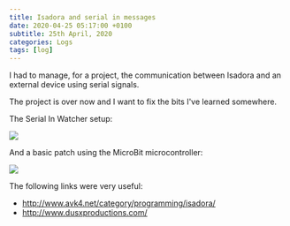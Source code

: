```yaml
---
title: Isadora and serial in messages
date: 2020-04-25 05:17:00 +0100
subtitle: 25th April, 2020
categories: Logs
tags: [log]
---
```


I had to manage, for a project, the communication between Isadora and an external device using serial signals.

The project is over now and I want to fix the bits I've learned somewhere.

The Serial In Watcher setup:

![](/assets/log/n92_isa2.png)

And a basic patch using the MicroBit microcontroller:

![](/assets/log/n329_isa.png)

The following links were very useful:

- http://www.avk4.net/category/programming/isadora/
- http://www.dusxproductions.com/